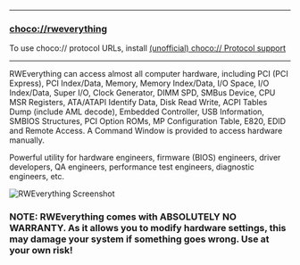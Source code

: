 
---
### [choco://rweverything](choco://rweverything)
To use choco:// protocol URLs, install [(unofficial) choco:// Protocol support ](https://community.chocolatey.org/packages/choco-protocol-support)

---

RWEverything can access almost all computer hardware, including PCI (PCI Express), PCI Index/Data, Memory, Memory Index/Data, I/O Space, I/O Index/Data, Super I/O, Clock Generator, DIMM SPD, SMBus Device, CPU MSR Registers, ATA/ATAPI Identify Data, Disk Read Write, ACPI Tables Dump (include AML decode), Embedded Controller, USB Information, SMBIOS Structures, PCI Option ROMs, MP Configuration Table, E820, EDID and Remote Access. A Command Window is provided to access hardware manually.

Powerful utility for hardware engineers, firmware (BIOS) engineers, driver developers, QA engineers, performance test engineers, diagnostic engineers, etc.

![RWEverything Screenshot](https://cdn.jsdelivr.net/gh/brogers5/chocolatey-package-rweverything@82c0cd66ba0a50b1925007c2bf0972b934dccb47/Screenshot.png)

### **NOTE**: RWEverything comes with ABSOLUTELY NO WARRANTY. As it allows you to modify hardware settings, this may damage your system if something goes wrong. Use at your own risk!